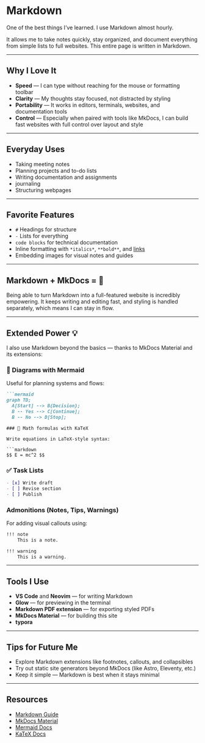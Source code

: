 # Markdown 

One of the best things I’ve learned. I use Markdown almost hourly.

It allows me to take notes quickly, stay organized, and document everything from simple lists to full websites. This entire page is written in Markdown.

---

## Why I Love It

- **Speed** — I can type without reaching for the mouse or formatting toolbar
- **Clarity** — My thoughts stay focused, not distracted by styling
- **Portability** — It works in editors, terminals, websites, and documentation tools
- **Control** — Especially when paired with tools like MkDocs, I can build fast websites with full control over layout and style

---

## Everyday Uses

- Taking meeting notes
- Planning projects and to-do lists
- Writing documentation and assignments
- journaling
- Structuring webpages

---

## Favorite Features

- `#` Headings for structure
- `-` Lists for everything
- ``` code blocks ``` for technical documentation
- Inline formatting with `*italics*`, `**bold**`, and [links](https://example.com)
- Embedding images for visual notes and guides

---

## Markdown + MkDocs = 🚀

Being able to turn Markdown into a full-featured website is incredibly empowering. It keeps writing and editing fast, and styling is handled separately, which means I can stay in flow.

---

## Extended Power 💡

I also use Markdown beyond the basics — thanks to MkDocs Material and its extensions:

### 🧠 Diagrams with Mermaid

Useful for planning systems and flows:

```markdown
```mermaid
graph TD;
  A[Start] --> B{Decision};
  B -- Yes --> C[Continue];
  B -- No --> D[Stop];
```

```
### 📐 Math formulas with KaTeX

Write equations in LaTeX-style syntax:

```markdown
$$ E = mc^2 $$
```

### ✅ Task Lists

```markdown
- [x] Write draft
- [ ] Revise section
- [ ] Publish
```

### Admonitions (Notes, Tips, Warnings)

For adding visual callouts using:

```markdown
!!! note
    This is a note.

!!! warning
    This is a warning.
```

---

## Tools I Use

- **VS Code** and **Neovim** — for writing Markdown
- **Glow** — for previewing in the terminal
- **Markdown PDF extension** — for exporting styled PDFs
- **MkDocs Material** — for building this site
- **typora**

---

## Tips for Future Me

- Explore Markdown extensions like footnotes, callouts, and collapsibles
- Try out static site generators beyond MkDocs (like Astro, Eleventy, etc.)
- Keep it simple — Markdown is best when it stays minimal

---

## Resources

- [Markdown Guide](https://www.markdownguide.org/)
- [MkDocs Material](https://squidfunk.github.io/mkdocs-material/)
- [Mermaid Docs](https://mermaid.js.org/)
- [KaTeX Docs](https://katex.org/)
